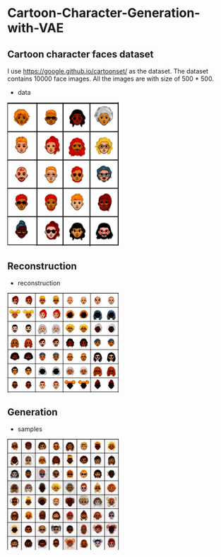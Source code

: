 # Cartoon-Character-Generation-with-VAE

## Cartoon character faces dataset 

I use https://google.github.io/cartoonset/ as the dataset.
The dataset contains 10000 face images. 
All the images are with size of 500 * 500. 

+ data
<img src="figures/data.png" width="50%" height="50%" />

## Reconstruction

+ reconstruction
<img src="figures/reconstruct.png" width="50%" height="50%" />

## Generation

+ samples
<img src="figures/samples.png" width="50%" height="50%" />
